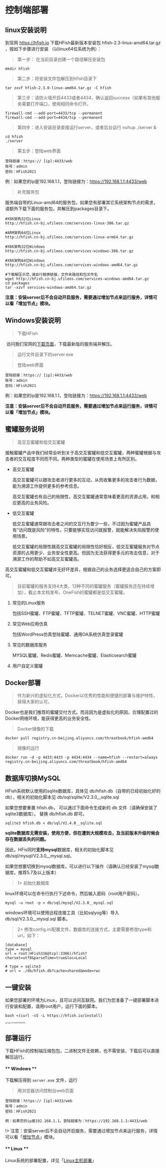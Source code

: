 # 控制端部署

## linux安装说明

到官网 https://hfish.io   下载HFish最新版本安装包 hfish-2.3-linux-amd64.tar.gz ，按如下步骤进行安装 （以linux64位系统为例）：

> 第一步： 在当前目录创建一个路径解压安装包

```
mkdir hfish
```

> 第二步：将安装文件包解压到hfish目录下

```
tar zxvf hfish-2.3.0-linux-amd64.tar.gz -C hfish
```

> 第三步：请防火墙开启4433或者4434，确认返回success（如果有其他服务需要打开端口，使用相同命令打开。

```
firewall-cmd --add-port=4433/tcp --permanent
firewall-cmd --add-port=4434/tcp --permanent
```

> 第四步：进入安装目录直接运行server，或者后台运行 nohup ./server &

```
cd hfish
./server
```

> 第五步：登陆web界面

```
登陆链接：https:// [ip]:4433/web
账号：admin
密码：HFish2021
```

例：如果您的ip是192.168.1.1，登陆链接为：https://192.168.1.1:4433/web



> 补充服务包

服务端自带的Linux-amd64的服务包，如果您有部署其它系统架构节点的需求，请额外下载下面的服务包，并解压到packages目录下。

```shell
#X86架构32位Linux
http://hfish.cn-bj.ufileos.com/services-linux-386.tar.gz

#ARM架构64位Linux
http://hfish.cn-bj.ufileos.com/services-linux-arm64.tar.gz

#X86架构32位Windows
http://hfish.cn-bj.ufileos.com/services-windows-386.tar.gz

#X86架构64位Windows
http://hfish.cn-bj.ufileos.com/services-windows-amd64.tar.gz
```

```shell
#下载解压示范,请自行替换链接、文件夹路径和包文件名
wget http://hfish.cn-bj.ufileos.com/services-windows-amd64.tar.gz
cd packages
tar -xzvf services-windows-amd64.tar.gz
```



**注意：安装server后不会自动开启服务，需要通过增加节点来运行服务，详情可以看「增加节点」模块。**

## Windows安装说明

> 下载HFish

​	访问我们官网的[下载页面](https://hfish.io/download.html)，下载最新版的服务端并解压。

> 运行文件目录下的server.exe



> 登陆web界面

```
登陆链接：https:// [ip]:4433/web
账号：admin
密码：HFish2021
```

例：如果您的ip是192.168.1.1，登陆链接为：https://192.168.1.1:4433/web



**注意：安装server后不会自动开启服务，需要通过增加节点来运行服务，详情可以看「增加节点」模块。**



## 蜜罐服务说明

> 高交互蜜罐和低交互蜜罐

接触蜜罐产品中我们经常会听到关于高交互蜜罐和低交互蜜罐，两种蜜罐根据与攻击者的交互程度不同而不同。两种类型的蜜罐在使用场景上有所区别。

- 高交互蜜罐

  高交互蜜罐可以跟攻击者进行更多的互动，从而收集更多的攻击者行为数据，能为溯源工作提供更多的参考信息。

  高交互蜜罐也有自己的局限性，高交互蜜罐通常意味着更高的资源占用，和相应更高的业务风险。

  

- 低交互蜜罐

  低交互蜜罐通常跟攻击者之间的交互行为要少一些，不过因为蜜罐产品具有“访问既是风险”的特性，只要能够实现访问就报警，就能解决失陷报警的使用场景。

  低交互蜜罐的局限性跟高交互蜜罐的局限性恰好相反，低交互蜜罐服务对节点资源的占用更少、业务安全性更高。但因为无法获得更多元的攻击信息，对于溯源工作的帮助不如高交互蜜罐高。



高交互蜜罐和低交互蜜罐并无好坏差异，根据自己的业务选择更适合自己的方案即可。



> 目前蜜罐的服务支持4大类，13种不同的蜜罐服务（蜜罐服务还在持续增加），截止本文档发布，OneFish的蜜罐都是低交互蜜罐。

1. 常见的Linux服务

   包括SSH蜜罐、FTP蜜罐、TFTP蜜罐、TELNET蜜罐、VNC蜜罐、HTTP蜜罐

2. 常见Web应用仿真

   包括WordPress仿真登陆蜜罐、通用OA系统仿真登录蜜罐

3. 常见的数据库服务

   MYSQL蜜罐、Redis蜜罐、Memcache蜜罐、Elasticsearch蜜罐

4. 用户自定义蜜罐

## Docker部署



> 作为新兴的虚拟化方式，Docker以优秀的性能和便捷的部署与维护特性，获得大家的认可。

Docker也是我们推荐的蜜罐交付方式。而且因为是虚拟化的原因，合理配置过的Docker网络环境，能获得更高的业务安全性。

> Docker镜像的下载

```shell
docker pull registry.cn-beijing.aliyuncs.com/threatbook/hfish-amd64
```

> 镜像的运行

```shell
docker run -d -p 4433:4433 -p 4434:4434 --name=hfish --restart=always registry.cn-beijing.aliyuncs.com/threatbook/hfish-amd64
```

## 数据库切换MySQL

HFish系统默认使用的sqlite数据库，具体见 db/hfish.db（自带的已经初始化好的db），相关的初始化脚本见 db/sql/sqlite/V2.3.0__sqlite.sql 

如果您想要重置 hfish.db， 可以通过下面命令生成新的 db 文件（请确保安装了sqlite3数据库）。 替换 db/hfish.db 即可。

```
sqlite3 hfish.db < db/sql/V2.4.0__sqlite.sql
```



**sqlite数据库无需安装，使用方便，但在遭到大规模攻击，及当前版本升级时候会存在数据丢失的问题。**

因此，HFis同时**支持mysql**数据库，相关的初始化脚本见 db/sql/mysql/V2.3.0__mysql.sql。

如果您想要切换到mysql数据库，可以进行以下操作（请确认已经安装了mysql数据库，推荐5.7及以上版本）

> 1> 初始化数据库

linux环境可以在命令行执行下述命令，然后输入密码（root用户密码）。

```
mysql -u root -p < db/sql/mysql/V2.3.0__mysql.sql
```

windows环境可以使用远程连接工具（比如sqlyog等）导入db/sql/V2.3.0__mysql.sql 脚本。



> 2> 修改config.ini配置文件，数据库的连接方式，主要需要修改type和url，如下：

```
[database]
type = mysql
url = root:HFish316@tcp(:3306)/hfish?charset=utf8&parseTime=true&loc=Local

# type = sqlite3
# url = ./db/hfish.db?cache=shared&mode=rwc
```

## 一键安装

如果您部署的环境为Linux，且可以访问互联网。我们为您准备了一键部署脚本进行安装和配置，请用root用户，运行下面的脚本。

```
bash <(curl -sS -L https://hfish.io/install)
```

<img src="https://hfish.cn-bj.ufileos.com/images/20210607174007.png" alt="image-20210607154624162" style="zoom: 33%;" />

## 部署运行

下载HFish的控制端压缩包包，二进制文件无依赖，也不需安装，下载后可以直接解压运行。

<!-- tabs:start -->

#### ** Windows **

下载解压得到 `server.exe` 文件，运行

> 用浏览器访问控制台web页面

```wiki
登陆链接：https:// [ip]:4433/web
账号：admin
密码：HFish2021

例：如果您的ip是192.168.1.1，登陆链接为：https://192.168.1.1:4433/web
```

!> 注意：安装server后不会自动开启服务，需要通过增加节点来运行服务，详情可以看「[增加节点](https://hfish.io/docs/#/manage/add)」模块。

#### ** Linux **

Linux系统的部署配置，详见「[Linux主机部署](「https://hfish.io/docs/#/deploy/linux」)」

<!-- tabs:end -->



## 